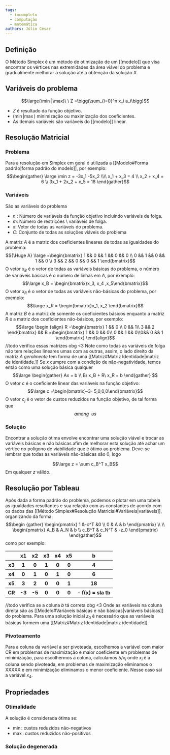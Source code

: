 ```yaml
---
tags:
  - incompleto
  - computação
  - matemática
authors: Júlio César
---
```

## Definição

O Método Simplex é um método de otimização de um [[modelo]] que visa encontrar os vértices nas extremidades da área viável do problema e gradualmente melhorar a solução até a obtenção da solução $X$.
## Variáveis do problema
$$\large(\min |\max)\ \ Z =\bigg(\sum_{i=0}^n x_i a_i\bigg)$$
- $Z$ é resultado da função objetivo.
- $(\min |\max)$ minimização ou maximização dos coeficientes.
- As demais variáveis são variáveis do [[modelo]] linear.

## Resolução Matricial

### Problema
Para a resolução em Simplex em geral é utilizada a [[Modelo#Forma padrão|forma padrão do modelo]], por exemplo: 
$$\begin{gather} \large \min z = -3x_1 -5x_2 \\\\ x_1 + x_3 = 4 \\ x_2 + x_4 = 6 \\ 3x_1 + 2x_2 + x_5 = 18 \end{gather}$$

### Variáveis
São as variáveis do problema
- $n$ : Número de variáveis da função objetivo incluindo variáveis de folga.
- $m$: Número de restrições \\ variáveis de folga.
- $x$: Vetor de todas as variáveis do problema.
- $C$: Conjunto de todas as soluções viáveis do problema

A matriz $A$ é a matriz dos coeficientes lineares de todas as igualdades do problema:
$${\Huge A} \large =\begin{bmatrix}
1 && 0 && 1 && 0 && 0 \\
0 && 1 && 0 && 1 && 0 \\
3 && 2 && 0 && 0 && 1
\end{bmatrix}$$
O vetor $x_B$ é o vetor de todas as variáveis básicas do problema, o número de variáveis básicas é o número de linhas em $A$, por exemplo:
$$\large x_B = \begin{bmatrix}x_3, x_4 ,x_5\end{bmatrix}$$
O vetor $x_R$ é o vetor de todas as variáveis não-básicas do problema, por exemplo:
$$\large x_R = \begin{bmatrix}x_1, x_2 \end{bmatrix}$$
A matriz $B$ é a matriz de somente os coeficientes básicos enquanto a matriz $R$ é a matriz dos coeficientes não-básicos, por exemplo:
$$\large \begin {align}
R =\begin{bmatrix}
1 && 0 \\ 0 && 1\\ 3 && 2
\end{bmatrix} &&
B =\begin{bmatrix}
1 && 0 && 0\\ 0 && 1 && 0\\0&& 0 && 1
\end{bmatrix}
\end{align}$$
//todo verifica essas matrizes obg <3
Note como todas as variáveis de folga não tem relações lineares umas com as outras, assim, o lado direito da matriz $A$ *geralmente* tem forma de uma [[Matriz#Matriz Identidade|matriz de identidade.]] Se $x$ cumpre com a condição de não-negatividade, temos então como uma solução básica qualquer
$$\large \begin{gather}
Ax = b \\
B\ x_B + R\ x_R = b
\end{gather}
$$
O vetor $c$ é o coeficiente linear das variáveis na função objetivo:
$$\large c =\begin{bmatrix}-3- 5,0,0,0\end{bmatrix}$$
O vetor $c_j$ é o vetor de custos reduzidos na função objetivo, de tal forma que
$$among\ \ us$$
### Solução
Encontrar a solução ótima envolve encontrar uma solução viável e trocar as variáveis básicas e não básicas afim de melhorar esta solução até achar um vértice no polígono de viabilidade que é ótimo ao problema. Deve-se lembrar que todas as variáveis não-básicas são 0, logo

$$\large z = \sum c_B^T x_B$$
Em qualquer $z$ válido.


## Resolução por Tableau

Após dada a forma padrão do problema, podemos o plotar em uma tabela as igualdades resultantes e sua relação com as constantes de acordo com os dados das [[Método Simplex#Resolução Matricial#Variáveis|variáveis]], organizando da forma:
$$\begin {gather} \begin{pmatrix} 1 &-c^T &0 \\ 0 & A & b \end{pmatrix} \\
\\ \begin{pmatrix} A_B & A_N & b \\ c_B^T & c_N^T & -z_0 \end{pmatrix}
\end{gather}$$
como por exemplo:

<table align="center">
<tr><th></th><th>x1</th><th>x2</th><th>x3</th><th>x4</th><th>x5</th><th>b</th>  </tr>
<tr> <th>x3</th> <th>1</th> <th>0</th> <th>1</th> <th>0</th> <th>0</th> <th>4</th></tr>
<tr> <th>x4</th> <th>0</th> <th>1</th> <th>0</th> <th>1</th> <th>0</th> <th>6</th> </tr>
<tr> <th>x5</th> <th>3</th> <th>2</th> <th>0</th> <th>0</th> <th>1</th> <th>18</th>  </tr>

<tr> <th>CR</th> <th>-3</th> <th>-5</th> <th>0</th> <th>0</th> <th>0</th> <th>- f(x) = sla tb </th>  </tr>
</table>

//todo verifica se a coluna $b$ tá correta obg <3
Onde as variáveis na coluna direita são as [[Modelo#Variáveis básicas e não básicas|variáveis básicas]] do problema. Para uma solução inicial $z_0$ é necessário que as variáveis básicas formem uma [[Matriz#Matriz Identidade|matriz identidade]].

### Pivoteamento
Para a coluna da variável a ser pivoteada, escolhemos a variável com maior $\text{CR}$ em problemas de maximização e maior coeficiente em problemas de minimização, para escolhermos a coluna, calculamos $b / x_i$ onde $x_i$ é a coluna sendo pivoteada, em problemas de maximização eliminamos o XXXXX e em minimização eliminamos o menor coeficiente. Nesse caso sai a variável $x_4$.
## Propriedades
### Otimalidade
A solução é considerada ótima se:
- $\min$: custos reduzidos não-negativos
- $\max$: custos reduzidos não-positivos
### Solução degenerada
